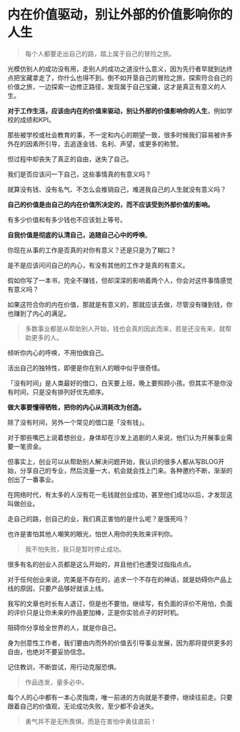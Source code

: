 # 内在价值驱动，别让外部的价值影响你的人生

> 每个人都要走出自己的路，踏上属于自己的冒险之旅。

光模仿别人的成功没有用，走别人的成功之道没什么意义，因为先行者早就到达终点把宝藏拿走了，你什么也得不到。倒不如开垦自己的冒险之旅，探索符合自己的价值之旅，一边探索一边修正路径，发现属于自己宝藏，这才是真正有意义的人生。

**对于工作生活，应该由内在的价值来驱动，别让外部的价值影响你的人生**，例如学校的成绩和KPI。

那些被学校或社会教育的事，不一定和内心的期望一致，很多时候我们容易被许多外在的因素所引导，去追逐金钱、名利、声望，或更多的称赞。

但过程中却丧失了真正的自由，迷失了自己。

我们是否应该问一下自己，这些事情真的有意义吗？

就算没有钱、没有名气、不怎么会推销自己，难道我自己的人生就没有意义吗？

**自己的价值是由自己的内在价值所决定的，而不应该受到外部价值的影响。**

有多少价值和有多少钱也不应该划上等号。

**自我价值是彻底的认清自己，追随自己心中的呼唤**。

你现在从事的工作是否真的对你有意义？还是只是为了糊口？

是不是应该问问自己的内心，有没有其他的工作才是真的有意义。

假如你写了一本书，完全不赚钱，但却深深的影响着两个人，你会对这件事情感觉有意义吗？

如果这符合你的内在价值，那就是有意义的，那就应该去做，尽管没有赚到钱，你也赚到了内心的满足。

> 多数事业都是从帮助别人开始，钱也会真的因此而来，若是还没有来，就帮助更多的人。

倾听你内心的呼唤，不用怕做自己。

活出自己的独特性，即便是你在别人的眼中似乎很奇怪。

「没有时间」是人类最好的借口，白天要上班，晚上要照顾小孩。但其实不是你没有时间，只是没有排列好优先顺序。

**做大事要懂得牺牲，把你的内心从消耗改为创造。**

除了没有时间，另外一个常见的借口是「没有钱」。

对于那些嘴巴上说着想创业，身体却在沙发上追剧的人来说，他们认为开展事业需要一笔资金。

但事实上，创业可以从帮助别人解决问题开始，我认识的很多人都从写BLOG开始，分享自己的专业，然后流量一大，机会就会找上门来。各种邀约不断，渐渐的创出了一番事业。

在网络时代，有太多的人没有花一毛钱就创业成功，甚至他们成功以后，才发现这叫做创业。

走自己的路，创自己的业，我们真正害怕的是什么呢？是饿死吗？

也许是害怕其他人嘲笑的眼光，怕世人用你的失败来评判你。

> 我不怕失败，我只是暂时停止成功。

很多有名的创业人员都是这么开始的，并且他们也遭受过指指点点。

对于任何创业来说，完美是不存在的，追求一个不存在的神话，就是妨碍你产品上线的原因，只要产品够好就该上线。

我写的文章也时长有人退订，但是也不要怕，继续写，有负面的评价不用怕，负面的评价只是让你未来的作品更加棒，正是你实验点子的好时机。

阻碍你分享给全世界的人，就是你自己。

身为创意性工作者，我们要由内而外的价值去引导事业发展，因为那将提供更多的自由，也绝对不要妥协信念。

记住教训，不断尝试，用行动克服恐惧。

> 作品连发，量多必中。

每个人的心中都有一本心灵指南，唯一前进的方向就是不要停，继续往前走。只要跟着自己的价值观，无论成功失败，至少都不会迷失。

> 勇气并不是无所畏惧，而是在害怕中勇往直前！


